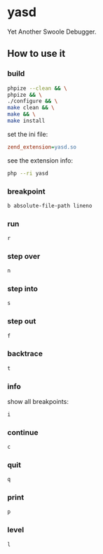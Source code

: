 # yasd

Yet Another Swoole Debugger.

## How to use it

### build

```bash
phpize --clean && \
phpize && \
./configure && \
make clean && \
make && \
make install
```

set the ini file:

```ini
zend_extension=yasd.so
```

see the extension info:

```bash
php --ri yasd
```

### breakpoint

```bash
b absolute-file-path lineno
```

### run

```bash
r
```

### step over

```bash
n
```

### step into

```bash
s
```

### step out

```bash
f
```

### backtrace

```bash
t
```

### info

show all breakpoints:

```bash
i
```

### continue

```bash
c
```

### quit

```bash
q
```

### print

```bash
p
```

### level

```bash
l
```
